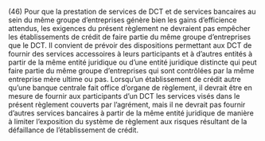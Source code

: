 (46) Pour que la prestation de services de DCT et de services bancaires au sein du même groupe d’entreprises génère bien les gains d’efficience attendus, les exigences du présent règlement ne devraient pas empêcher les établissements de crédit de faire partie du même groupe d’entreprises que le DCT. Il convient de prévoir des dispositions permettant aux DCT de fournir des services accessoires à leurs participants et à d’autres entités à partir de la même entité juridique ou d’une entité juridique distincte qui peut faire partie du même groupe d’entreprises qui sont contrôlées par la même entreprise mère ultime ou pas. Lorsqu’un établissement de crédit autre qu’une banque centrale fait office d’organe de règlement, il devrait être en mesure de fournir aux participants d’un DCT les services visés dans le présent règlement couverts par l’agrément, mais il ne devrait pas fournir d’autres services bancaires à partir de la même entité juridique de manière à limiter l’exposition du système de règlement aux risques résultant de la défaillance de l’établissement de crédit.